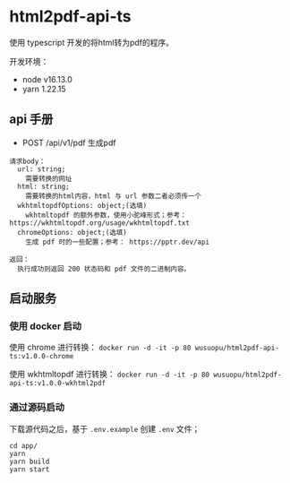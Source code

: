 # html2pdf-api-ts
使用 typescript 开发的将html转为pdf的程序。

开发环境：
  * node v16.13.0
  * yarn 1.22.15

## api 手册
  * POST /api/v1/pdf        生成pdf
```
请求body：
  url: string;
    需要转换的网址
  html: string;
    需要转换的html内容，html 与 url 参数二者必须传一个
  wkhtmltopdfOptions: object;(选填)
    wkhtmltopdf 的额外参数，使用小驼峰形式；参考： https://wkhtmltopdf.org/usage/wkhtmltopdf.txt
  chromeOptions: object;(选填)
    生成 pdf 时的一些配置；参考： https://pptr.dev/api

返回：
  执行成功则返回 200 状态码和 pdf 文件的二进制内容。
```

## 启动服务
### 使用 docker 启动
使用 chrome 进行转换： `docker run -d -it -p 80 wusuopu/html2pdf-api-ts:v1.0.0-chrome`

使用 wkhtmltopdf 进行转换： `docker run -d -it -p 80 wusuopu/html2pdf-api-ts:v1.0.0-wkhtml2pdf`


### 通过源码启动
下载源代码之后，基于 `.env.example` 创建 `.env` 文件；

```
cd app/
yarn
yarn build
yarn start
```

